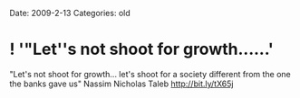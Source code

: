 Date: 2009-2-13
Categories: old

# ! '"Let''s not shoot for growth......'

"Let's not shoot for growth... let's shoot for a society different from the one the banks gave us" Nassim Nicholas Taleb <a href="http://bit.ly/tX65j" rel="nofollow">http://bit.ly/tX65j</a>
